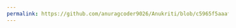 ```yaml
---
permalink: https://github.com/anuragcoder9026/Anukriti/blob/c5965f5aaaf8d2c9c668cc43b7bdb98ddf0c9d81/.github/404.md
---
```

<!DOCTYPE html>
<html lang="en">
<head>
    <meta charset="UTF-8">
    <meta name="viewport" content="width=device-width, initial-scale=1.0">
    <title>404 Page Not Found</title>
    <style>
        /* Add your custom styles here */
        .page_404 {
            padding: 40px 0;
            background: #fff;
            font-family: 'Arvo', serif;
        }

        .four_zero_four_bg {
            background-image: url(https://cdn.dribbble.com/users/285475/screenshots/2083086/dribbble_1.gif);
            height: 400px;
            background-position: center;
        }

        .four_zero_four_bg h1 {
            font-size: 80px;
        }

        .link_404 {
            color: #fff !important;
            padding: 10px 20px;
            background: #39ac31;
            margin: 20px 0;
            display: inline-block;
        }
    </style>
</head>
<body>

<section class="page_404">
    <div class="container">
        <div class="row">    
            <div class="col-sm-12">
                <div class="col-sm-10 col-sm-offset-1 text-center">
                    <div class="four_zero_four_bg">
                        <h1 class="text-center">404</h1>
                    </div>
                    <div class="contant_box_404">
                        <h3 class="h2">Looks like you're lost</h3>
                        <p>The page you are looking for is not available!</p>
                        <a href="/" class="link_404">Go to Home</a>
                    </div>
                </div>
            </div>
        </div>
    </div>
</section>

</body>
</html>
